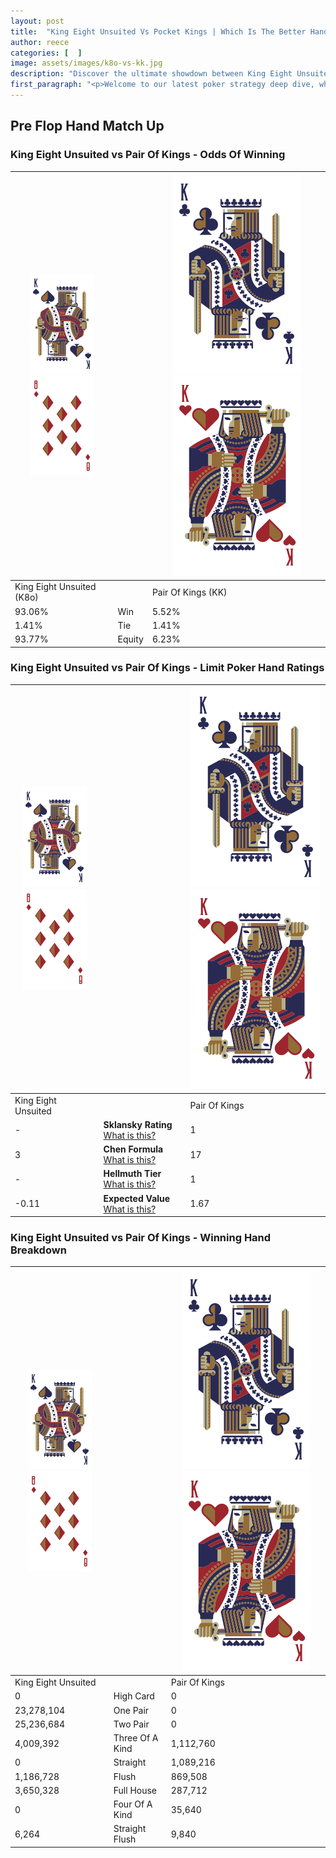 ```yaml
---
layout: post
title:  "King Eight Unsuited Vs Pocket Kings | Which Is The Better Hand In Poker? A Complete Guide"
author: reece
categories: [  ]
image: assets/images/k8o-vs-kk.jpg
description: "Discover the ultimate showdown between King Eight Unsuited and Pair Of Kings in poker! Uncover the odds, strategies, and scenarios where one hand triumphs over the other. Get ready to up your poker game with this thrilling analysis."
first_paragraph: "<p>Welcome to our latest poker strategy deep dive, where we're pitting two distinct hands against each other in a high-stakes showdown: King Eight Unsuited vs Pair Of Kings.</p><p>In the dynamic world of poker, every decision counts, and knowing which hand holds the upper hand is key to your success at the table.</p><p>In this article, we'll dissect these two hands, explore the scenarios where one dominates the other, and equip you with the knowledge to make strategic choices that can tip the odds in your favor.</p><p>Get ready to unravel the intriguing dynamics of these poker hands and elevate your game to new heights.</p>"
---
```




[comment]: # (sp0)

## Pre Flop Hand Match Up

<div class="table hand-ratings" markdown="1"> 



### King Eight Unsuited vs Pair Of Kings - Odds Of Winning


    
| ![image info](assets/images/hand1/K.png) ![image info](assets/images/hand1/8o.png) |  | ![image info](assets/images/hand2/K.png) ![image info](assets/images/hand2/Ko.png) |
| -------- | -------- | -------- |
| King Eight Unsuited (K8o) |  | Pair Of Kings (KK) |
| 93.06% | Win | 5.52% |
| 1.41% | Tie | 1.41% |
| 93.77% | Equity | 6.23% |




[comment]: # (sp1)



### King Eight Unsuited vs Pair Of Kings - Limit Poker Hand Ratings


    
| ![image info](assets/images/hand1/K.png) ![image info](assets/images/hand1/8o.png) |  | ![image info](assets/images/hand2/K.png) ![image info](assets/images/hand2/Ko.png) |
| -------- | -------- | -------- |
| King Eight Unsuited |  | Pair Of Kings |
| - | **Sklansky Rating** [What is this?](/sklansky-rating-explained) | 1 |
| 3 | **Chen Formula** [What is this?](/chen-formula-explained) | 17 |
| - | **Hellmuth Tier** [What is this?](/Hellmuth-tier-explained) | 1 |
| -0.11 | **Expected Value** [What is this?](/expected-value-explained) | 1.67 |




[comment]: # (sp2)



### King Eight Unsuited vs Pair Of Kings - Winning Hand Breakdown


    
| ![image info](assets/images/hand1/K.png) ![image info](assets/images/hand1/8o.png) |  | ![image info](assets/images/hand2/K.png) ![image info](assets/images/hand2/Ko.png) |
| -------- | -------- | -------- |
| King Eight Unsuited |  | Pair Of Kings |
| 0 | High Card | 0 |
| 23,278,104 | One Pair | 0 |
| 25,236,684 | Two Pair | 0 |
| 4,009,392 | Three Of A Kind | 1,112,760 |
| 0 | Straight | 1,089,216 |
| 1,186,728 | Flush | 869,508 |
| 3,650,328 | Full House | 287,712 |
| 0 | Four Of A Kind | 35,640 |
| 6,264 | Straight Flush | 9,840 |




[comment]: # (sp3)



</div>

[comment]: # (sp4)



[comment]: # (sp5)

